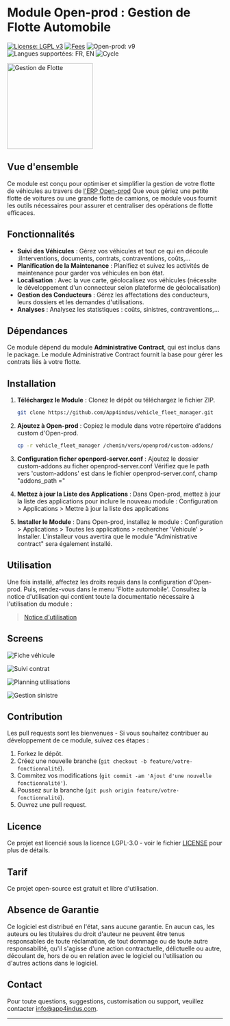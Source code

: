 # Module Open-prod : Gestion de Flotte Automobile

[![License: LGPL v3](https://img.shields.io/badge/License-LGPL_v3-blue.svg)](https://www.gnu.org/licenses/lgpl-3.0) [![Fees](https://img.shields.io/badge/Fees-No-green.svg)](https://github.com/votre-utilisateur/module-gestion-flotte) ![Open-prod: v9](https://img.shields.io/badge/Open--prod-v9-orange)
![Langues supportées: FR, EN](https://img.shields.io/badge/Langage-FR%20%7C%20EN-yellow)
![Cycle](https://img.shields.io/badge/Cycle-Release%20Candidat%201-purple)

<img src="https://app4indus.com/wp-content/uploads/2024/01/icon.png" alt="Gestion de Flotte" width="200"/>


## Vue d'ensemble

 Ce module est conçu pour optimiser et simplifier la gestion de votre flotte de véhicules au travers de [l'ERP Open-prod](https://open-prod.com/) Que vous gériez une petite flotte de voitures ou une grande flotte de camions, ce module vous fournit les outils nécessaires pour assurer et centraliser des opérations de flotte efficaces.


## Fonctionnalités

- **Suivi des Véhicules** : Gérez vos véhicules et tout ce qui en découle :iInterventions, documents, contrats, contraventions, coûts,...
- **Planification de la Maintenance** : Planifiez et suivez les activités de maintenance pour garder vos véhicules en bon état.
- **Localisation** : Avec la vue carte, géolocalisez vos véhicules (nécessite le développement d'un connecteur selon plateforme de géolocalisation)
- **Gestion des Conducteurs** : Gérez les affectations des conducteurs, leurs dossiers et les demandes d'utilisations.
- **Analyses** : Analysez les statistiques : coûts, sinistres, contraventions,...

## Dépendances

Ce module dépend du module **Administrative Contract**, qui est inclus dans le package. Le module Administrative Contract fournit la base pour gérer les contrats liés à votre flotte.

## Installation

1. **Téléchargez le Module** : Clonez le dépôt ou téléchargez le fichier ZIP.
    ```bash
    git clone https://github.com/App4indus/vehicle_fleet_manager.git
    ```

2. **Ajoutez à Open-prod** : Copiez le module dans votre répertoire d'addons custom d'Open-prod.
    ```bash
    cp -r vehicle_fleet_manager /chemin/vers/openprod/custom-addons/
    ```

3. **Configuration ficher openpord-server.conf** : Ajoutez le dossier custom-addons au ficher openprod-server.conf
   Vérifiez que le path vers 'custom-addons' est dans le fichier openprod-server.conf, champ "addons_path ="

4. **Mettez à jour la Liste des Applications** : Dans Open-prod, mettez à jour la liste des applications pour inclure le nouveau module : Configuration > Applications > Mettre à jour la liste des applications


5. **Installer le Module** : Dans Open-prod, installez le module : Configuration > Applications > Toutes les applications > rechercher 'Vehicule' > Installer. L'installeur vous avertira que le module "Administrative contract" sera également installé.

## Utilisation

Une fois installé, affectez les droits requis dans la configuration d'Open-prod. Puis, rendez-vous dans le menu 'Flotte automobile'.
Consultez la notice d'utilisation qui contient toute la documentatio nécessaire à l'utilisation du module : 

> [Notice d'utilisation](docs/user_manual_fr.md)


## Screens 

![Fiche véhicule](https://app4indus.com/wp-content/uploads/2024/01/form-view-vehicle.png)

![Suivi contrat](https://app4indus.com/wp-content/uploads/2024/03/contrats-2048x988.png)

![Planning utilisations](https://app4indus.com/wp-content/uploads/2024/01/planning-view-uses.png)

![Gestion sinistre](https://app4indus.com/wp-content/uploads/2024/01/form-view-accident.png)


## Contribution

Les pull requests sont les bienvenues - Si vous souhaitez contribuer au développement de ce module, suivez ces étapes :

1. Forkez le dépôt.
2. Créez une nouvelle branche (`git checkout -b feature/votre-fonctionnalité`).
3. Commitez vos modifications (`git commit -am 'Ajout d'une nouvelle fonctionnalité'`).
4. Poussez sur la branche (`git push origin feature/votre-fonctionnalité`).
5. Ouvrez une pull request.

## Licence

Ce projet est licencié sous la licence LGPL-3.0 - voir le fichier [LICENSE](LICENSE) pour plus de détails.

## Tarif

Ce projet open-source est gratuit et libre d'utilisation.

## Absence de Garantie

Ce logiciel est distribué en l'état, sans aucune garantie. En aucun cas, les auteurs ou les titulaires du droit d'auteur ne peuvent être tenus responsables de toute réclamation, de tout dommage ou de toute autre responsabilité, qu'il s'agisse d'une action contractuelle, délictuelle ou autre, découlant de, hors de ou en relation avec le logiciel ou l'utilisation ou d'autres actions dans le logiciel.

## Contact

Pour toute questions, suggestions, customisation ou support, veuillez contacter [info@app4indus.com](mailto:info@app4indus.com).

---
